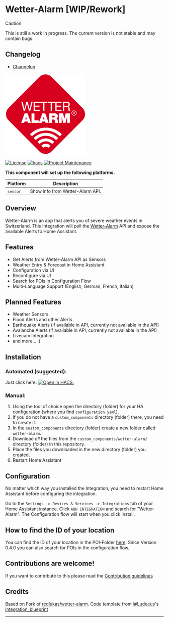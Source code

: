 # Wetter-Alarm [WIP/Rework]

> [!CAUTION]
> This is still a work in progress. The current version is not stable and may contain bugs.

## Changelog
- [Changelog](CHANGELOG.md)

![Logo][logo]

[![License][license-shield]](LICENSE)
[![hacs][hacsbadge]][hacs]
[![Project Maintenance][maintenance-shield]][user_profile]


**This component will set up the following platforms.**

| Platform | Description                      |
| -------- | -------------------------------- |
| `sensor` | Show info from Wetter-Alarm API. |

## Overview

Wetter-Alarm is an app that alerts you of severe weather events in Switzerland.
This Integration will poll the [Wetter-Alarm](https://wetteralarm.ch/) API and expose the available Alerts to Home Assistant.

## Features
- Get Alerts from Wetter-Alarm API as Sensors
- Weather Entry & Forecast in Home Assistant
- Configuration via UI
- Reconfigure via UI
- Search for POIs in Configuration Flow
- Multi-Language Support (English, German, French, Italian)

## Planned Features
- Weather Sensors
- Flood Alerts and other Alerts
- Earthquake Alerts (if available in API, currently not available in the API)
- Avalanche Alerts (if available in API, currently not available in the API)
- Livecam Integration
- and more... :)

## Installation

### Automated (suggested):

Just click here: [![Open in HACS.][my-hacs-badge]][open-in-hacs]

### Manual:

1. Using the tool of choice open the directory (folder) for your HA configuration (where you find `configuration.yaml`).
2. If you do not have a `custom_components` directory (folder) there, you need to create it.
3. In the `custom_components` directory (folder) create a new folder called `wetter-alarm`.
4. Download _all_ the files from the `custom_components/wetter-alarm/` directory (folder) in this repository.
5. Place the files you downloaded in the new directory (folder) you created.
6. Restart Home Assistant

## Configuration

No matter which way you installed the Integration, you need to restart Home Assistant before configuring the integration.

Go to the `Settings -> Devices & Services -> Integrations` tab of your Home Assistant instance.
Click `ADD INTEGRATION` and search for "Wetter-Alarm".
The Configuration flow will start when you click install.

## How to find the ID of your location
You can find the ID of your location in the POI-Folder [here](POIs/).
Since Version 0.4.0 you can also search for POIs in the configuration flow.


## Contributions are welcome!
If you want to contribute to this please read the [Contribution guidelines](CONTRIBUTING.md)

## Credits
Based on Fork of [redlukas/wetter-alarm](https://github.com/redlukas/wetter-alarm).
Code template from [@Ludeeus](https://github.com/ludeeus)'s [integration_blueprint][integration_blueprint]

---

[logo]: https://raw.githubusercontent.com/onekintaro/wetter-alarm/main/logo.png

[integration_blueprint]: https://github.com/custom-components/integration_blueprint

[hacs]: https://hacs.xyz
[hacsbadge]: https://img.shields.io/badge/HACS-Default-green.svg

[license-shield]: https://img.shields.io/github/license/onekintaro/wetter-alarm.svg
[maintenance-shield]: https://img.shields.io/badge/maintainer-%40onekintaro-blue.svg

[user_profile]: https://github.com/onekintaro

[open-in-hacs]: https://my.home-assistant.io/redirect/hacs_repository/?owner=onekintaro&repository=wetter-alarm&category=integration
[my-hacs-badge]: https://my.home-assistant.io/badges/hacs_repository.svg
